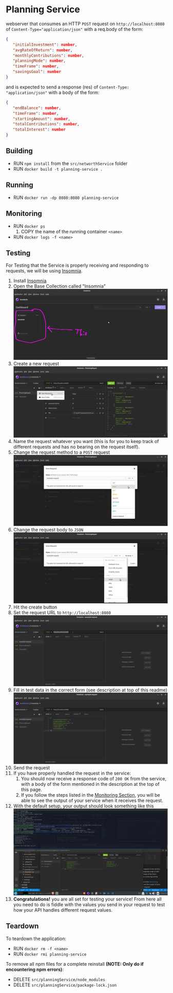 # Planning Service

webserver that consumes an HTTP `POST` request on `http://localhost:8080` of `Content-Type="application/json"` with a req.body of the form:

```JSON
{
   "initialInvestment": number,
   "avgRateOfReturn": number,
   "monthlyContributions": number,
   "planningMode": number,
   "timeFrame": number,
   "savingsGoal": number
}
```

and is expected to send a response (res) of `Content-Type: "application/json"` with a body of the form:

```JSON
{
   "endBalance": number,
   "timeFrame": number,
   "startingAmount": number,
   "totalContributions": number,
   "totalInterest": number
}
```

## Building

- RUN `npm install` from the `src/networthService` folder
- RUN `docker build -t planning-service .`

## Running

- RUN `docker run -dp 8080:8080 planning-service`

## Monitoring

- RUN `docker ps`
   1. COPY the name of the running container `<name>`
- RUN `docker logs -f <name>`

## Testing

For Testing that the Service is properly receiving and responding to requests, we will be using [Insomnia](https://insomnia.rest/).

1. Install [Insomnia](https://insomnia.rest/)
2. Open the Base Collection called "Insomnia" ![insomnia_testing_1.png](../../documentation/images/insomnia_testing_1.png)
3. Create a new request ![insomnia_testing_2.png](../../documentation/images/insomnia_testing_2.png)
4. Name the request whatever you want (this is for you to keep track of different requests and has no bearing on the request itself).
5. Change the request method to a `POST` request ![insomnia_testing_3.png](../../documentation/images/insomnia_testing_3.png)
6. Change the request body to `JSON` ![insomnia_testing_4_JSON.png](../../documentation/images/insomnia_testing_4_JSON.png)
7. Hit the create button
8. Set the request URL to `http://localhost:8080` ![insomnia_testing_5_JSON.png](../../documentation/images/insomnia_testing_5_JSON.png)
9. Fill in test data in the correct form (see description at top of this readme) ![insomnia_testing_6_planning.png](../../documentation/images/insomnia_testing_6_planning.png)
10. Send the request
11. If you have properly handled the request in the service:
    1. You should now receive a response code of `200 OK` from the service, with a body of the form mentioned in the description at the top of this page.
    2. If you follow the steps listed in the [Monitoring Section](##Monitoring), you will be able to see the output of your service when it receives the request.
12. With the default setup, your output should look something like this ![insomnia_testing_7_planning.png](../../documentation/images/insomnia_testing_7_planning.png)
13. **Congratulations!** you are all set for testing your service! From here all you need to do is fiddle with the values you send in your request to test how your API handles different request values.

## Teardown

To teardown the application:

- RUN `docker rm -f <name>`
- RUN `docker rmi planning-service`

To remove all npm files for a complete reinstall **(NOTE: Only do if encountering npm errors)**:

- DELETE `src/planningService/node_modules`
- DELETE `src/planningService/package-lock.json`
